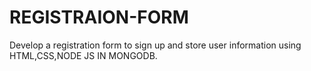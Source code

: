 # REGISTRAION-FORM
Develop a registration form to sign up and store user information using HTML,CSS,NODE JS IN MONGODB.
